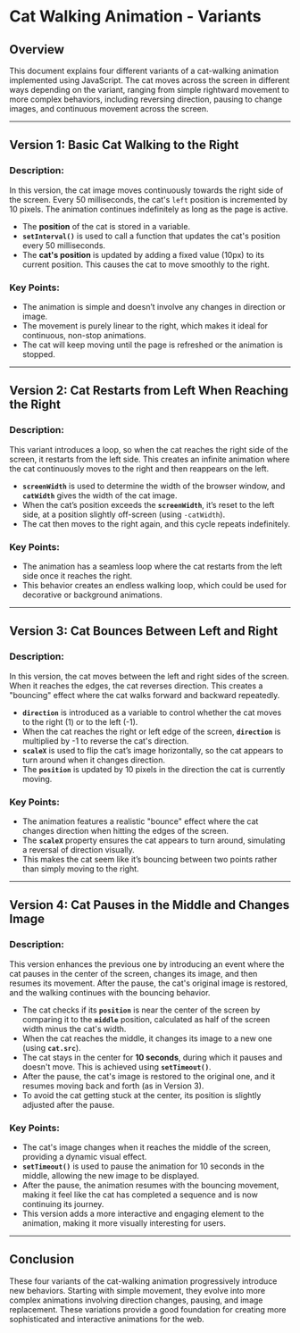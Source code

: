 # Cat Walking Animation - Variants

## Overview
This document explains four different variants of a cat-walking animation implemented using JavaScript. The cat moves across the screen in different ways depending on the variant, ranging from simple rightward movement to more complex behaviors, including reversing direction, pausing to change images, and continuous movement across the screen.

---

## Version 1: Basic Cat Walking to the Right

### Description:
In this version, the cat image moves continuously towards the right side of the screen. Every 50 milliseconds, the cat's `left` position is incremented by 10 pixels. The animation continues indefinitely as long as the page is active.

- The **position** of the cat is stored in a variable.
- **`setInterval()`** is used to call a function that updates the cat's position every 50 milliseconds.
- The **cat's position** is updated by adding a fixed value (10px) to its current position. This causes the cat to move smoothly to the right.

### Key Points:
- The animation is simple and doesn’t involve any changes in direction or image.
- The movement is purely linear to the right, which makes it ideal for continuous, non-stop animations.
- The cat will keep moving until the page is refreshed or the animation is stopped.

---

## Version 2: Cat Restarts from Left When Reaching the Right

### Description:
This variant introduces a loop, so when the cat reaches the right side of the screen, it restarts from the left side. This creates an infinite animation where the cat continuously moves to the right and then reappears on the left.

- **`screenWidth`** is used to determine the width of the browser window, and **`catWidth`** gives the width of the cat image.
- When the cat’s position exceeds the **`screenWidth`**, it’s reset to the left side, at a position slightly off-screen (using `-catWidth`).
- The cat then moves to the right again, and this cycle repeats indefinitely.

### Key Points:
- The animation has a seamless loop where the cat restarts from the left side once it reaches the right.
- This behavior creates an endless walking loop, which could be used for decorative or background animations.

---

## Version 3: Cat Bounces Between Left and Right

### Description:
In this version, the cat moves between the left and right sides of the screen. When it reaches the edges, the cat reverses direction. This creates a "bouncing" effect where the cat walks forward and backward repeatedly.

- **`direction`** is introduced as a variable to control whether the cat moves to the right (1) or to the left (-1).
- When the cat reaches the right or left edge of the screen, **`direction`** is multiplied by -1 to reverse the cat's direction.
- **`scaleX`** is used to flip the cat’s image horizontally, so the cat appears to turn around when it changes direction.
- The **`position`** is updated by 10 pixels in the direction the cat is currently moving.

### Key Points:
- The animation features a realistic "bounce" effect where the cat changes direction when hitting the edges of the screen.
- The **`scaleX`** property ensures the cat appears to turn around, simulating a reversal of direction visually.
- This makes the cat seem like it’s bouncing between two points rather than simply moving to the right.

---

## Version 4: Cat Pauses in the Middle and Changes Image

### Description:
This version enhances the previous one by introducing an event where the cat pauses in the center of the screen, changes its image, and then resumes its movement. After the pause, the cat's original image is restored, and the walking continues with the bouncing behavior.

- The cat checks if its **`position`** is near the center of the screen by comparing it to the **`middle`** position, calculated as half of the screen width minus the cat's width.
- When the cat reaches the middle, it changes its image to a new one (using **`cat.src`**).
- The cat stays in the center for **10 seconds**, during which it pauses and doesn't move. This is achieved using **`setTimeout()`**.
- After the pause, the cat's image is restored to the original one, and it resumes moving back and forth (as in Version 3).
- To avoid the cat getting stuck at the center, its position is slightly adjusted after the pause.

### Key Points:
- The cat's image changes when it reaches the middle of the screen, providing a dynamic visual effect.
- **`setTimeout()`** is used to pause the animation for 10 seconds in the middle, allowing the new image to be displayed.
- After the pause, the animation resumes with the bouncing movement, making it feel like the cat has completed a sequence and is now continuing its journey.
- This version adds a more interactive and engaging element to the animation, making it more visually interesting for users.

--- 

## Conclusion

These four variants of the cat-walking animation progressively introduce new behaviors. Starting with simple movement, they evolve into more complex animations involving direction changes, pausing, and image replacement. These variations provide a good foundation for creating more sophisticated and interactive animations for the web.
